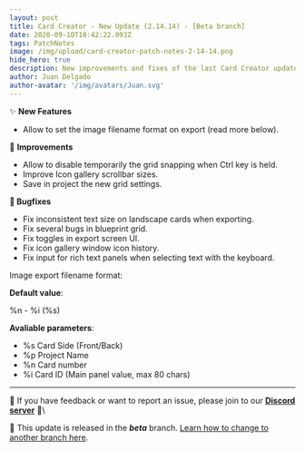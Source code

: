 ```yaml
---
layout: post
title: Card Creator - New Update (2.14.14) - [Beta branch]
date: 2020-09-10T10:42:22.093Z
tags: PatchNotes
image: /img/upload/card-creator-patch-notes-2-14-14.png
hide_hero: true
description: New improvements and fixes of the last Card Creator update!
author: Juan Delgado
author-avatar: '/img/avatars/Juan.svg'
---
```

✨ **New Features**

* Allow to set the image filename format on export (read more below).

🔧 **Improvements**

* Allow to disable temporarily the grid snapping when Ctrl key is held.
* Improve Icon gallery scrollbar sizes.
* Save in project the new grid settings.

**🐛 Bugfixes**

* Fix inconsistent text size on landscape cards when exporting.
* Fix several bugs in blueprint grid.
* Fix toggles in export screen UI.
* Fix icon gallery window icon history.
* Fix input for rich text panels when selecting text with the keyboard.

Image export filename format:

**Default value**:

%n - %i (%s)

**Avaliable parameters**:

* %s
   Card Side (Front/Back)
* %p
   Project Name
* %n
   Card number
* %i
   Card ID (Main panel value, max 80 chars)

---

📌 If you have feedback or want to report an issue, please join to our **[Discord server](http://discord.gg/pixelatto)** 💬\

📌 This update is released in the ***beta*** branch. [Learn how to change to another branch here](/blog/beta-and-legacy-versions).
